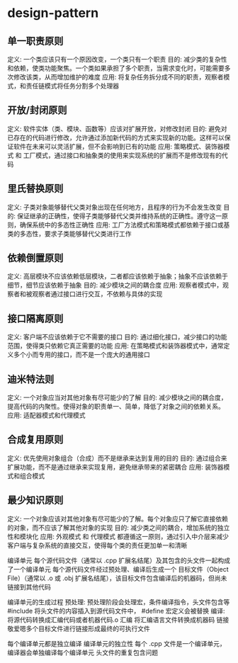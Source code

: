 # design-pattern

## 单一职责原则
  定义: 一个类应该只有一个原因改变，一个类只有一个职责
  目的: 减少类的复杂性和依赖，使类功能聚焦。一个类如果承担了多个职责，当需求变化时，可能需要多次修改该类，从而增加维护的难度
  应用: 将复杂任务拆分成不同的职责，观察者模式，和责任链模式将任务分割多个处理器

## 开放/封闭原则
  定义: 软件实体（类、模块、函数等）应该对扩展开放，对修改封闭
  目的: 避免对已存在的代码进行修改，允许通过添加新代码的方式来实现新的功能。这样可以保证软件在未来可以灵活扩展，但不会影响到已有的功能
  应用: 策略模式、装饰器模式 和 工厂模式，通过接口和抽象类的使用来实现系统的扩展而不是修改现有的代码

## 里氏替换原则
  定义: 子类对象能够替代父类对象出现在任何地方，且程序的行为不会发生改变
  目的: 保证继承的正确性，使得子类能够替代父类并维持系统的正确性。遵守这一原则，确保系统中的多态性正确性
  应用: 工厂方法模式和策略模式都依赖于接口或基类的多态性，要求子类能够替代父类进行工作

## 依赖倒置原则
  定义: 高层模块不应该依赖低层模块，二者都应该依赖于抽象；抽象不应该依赖于细节，细节应该依赖于抽象
  目的: 减少模块之间的耦合度
  应用: 观察者模式中，观察者和被观察者通过接口进行交互，不依赖与具体的实现

## 接口隔离原则
  定义: 客户端不应该依赖于它不需要的接口
  目的: 通过细化接口，减少接口的功能范围，使得类只依赖它真正需要的功能
  应用: 在策略模式和装饰器模式中，通常定义多个小而专用的接口，而不是一个庞大的通用接口

## 迪米特法则
  定义: 一个对象应当对其他对象有尽可能少的了解
  目的: 减少模块之间的耦合度，提高代码的内聚性。使得对象的职责单一、简单，降低了对象之间的依赖关系。
  应用: 适配器模式和代理模式

## 合成复用原则
  定义: 优先使用对象组合（合成）而不是继承来达到复用的目的
  目的: 通过组合来扩展功能，而不是通过继承来实现复用，避免继承带来的紧密耦合
  应用: 装饰器模式和组合模式

## 最少知识原则
  定义: 一个对象应该对其他对象有尽可能少的了解。每个对象应只了解它直接依赖的对象，而不应该了解其他对象的实现
  目的: 减少类之间的耦合，增加系统的独立性和模块化
  应用: 外观模式 和 代理模式 都遵循这一原则，通过引入中介层来减少客户端与复杂系统的直接交互，使得每个类的责任更加单一和清晰


编译单元
每个源代码文件（通常以 .cpp 扩展名结尾）及其包含的头文件一起构成了一个编译单元
每个源代码文件经过预处理、编译后生成一个 目标文件（Object File）（通常以 .o 或 .obj 扩展名结尾），该目标文件包含编译后的机器码，但尚未链接到其他代码

编译单元的生成过程
  预处理:
    预处理阶段会处理宏，条件编译指令，头文件包含等
    #include 将头文件的内容插入到源代码文件中， #define 宏定义会被替换
  编译:
    将源代码转换成汇编代码或者机器代码.o
  汇编
    将汇编语言文件转换成机器码
  链接
    敬爱嗯多个目标文件进行链接形成最终的可执行文件

  每个编译单元都是独立编译
  编译单元的独立性
    每个 .cpp 文件是一个编译单元，编译器会单独编译每个编译单元
  头文件的重复包含问题
